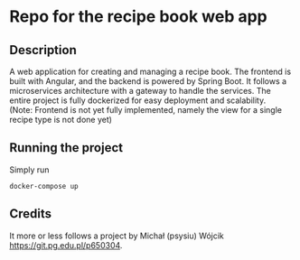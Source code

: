 # Repo for the recipe book web app

## Description

A web application for creating and managing a recipe book. The frontend is built with Angular, and the backend is powered by Spring Boot. It follows a microservices architecture with a gateway to handle the services. The entire project is fully dockerized for easy deployment and scalability.
<br>
(Note: Frontend is not yet fully implemented, namely the view for a single recipe type is not done yet)

## Running the project

Simply run
```
docker-compose up
```

## Credits

It more or less follows a project by Michał (psysiu) Wójcik https://git.pg.edu.pl/p650304.
